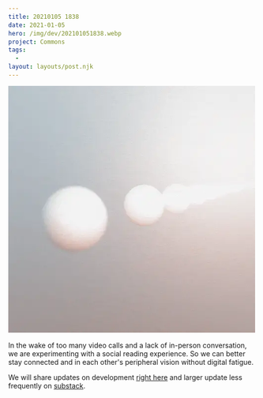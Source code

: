 ```yaml
---
title: 20210105 1838
date: 2021-01-05
hero: /img/dev/202101051838.webp
project: Commons
tags:
  -
layout: layouts/post.njk
---
```


![WIP image for 202101051838](/img/dev/202101051838.webp)

In the wake of too many video calls and a lack of in-person conversation, we are experimenting with a social reading experience. So we can better stay connected and in each other's peripheral vision without digital fatigue.

We will share updates on development [right here](https://futureland.tv/gndclouds/the-commons) and larger update less frequently on [substack](https://commons.substack.com/embed).
